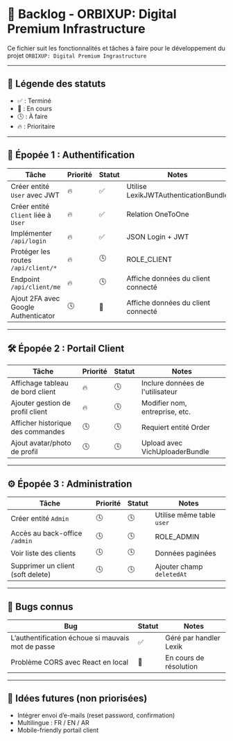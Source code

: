 # 📝 Backlog - ORBIXUP: Digital Premium Infrastructure

Ce fichier suit les fonctionnalités et tâches à faire pour le développement du projet `ORBIXUP: Digital Premium Ingrastructure`

---

## 📌 Légende des statuts

-   ✅ : Terminé
-   🚧 : En cours
-   🕓 : À faire
-   🔥 : Prioritaire

---

## 🚀 Épopée 1 : Authentification

| Tâche                               | Priorité | Statut | Notes                                |
| ----------------------------------- | -------- | ------ | ------------------------------------ |
| Créer entité `User` avec JWT        |    🔥    |   ✅   | Utilise LexikJWTAuthenticationBundle |
| Créer entité `Client` liée à `User` |    🔥    |   ✅   | Relation OneToOne                    |
| Implémenter `/api/login`            |    🔥    |   ✅   | JSON Login + JWT                     |
| Protéger les routes `/api/client/*` |    🔥    |   🕓   | ROLE_CLIENT                          |
| Endpoint `/api/client/me`           |    🔥    |   🕓   | Affiche données du client connecté   |
| Ajout 2FA avec Google Authenticator |    🕓    |   🚧   | Affiche données du client connecté   |

---

## 🛠️ Épopée 2 : Portail Client

| Tâche                             | Priorité | Statut | Notes                            |
| --------------------------------- | -------- | ------ | -------------------------------- |
| Affichage tableau de bord client  |    🔥    |   🕓   | Inclure données de l'utilisateur |
| Ajouter gestion de profil client  |    🔥    |   🕓   | Modifier nom, entreprise, etc.   |
| Afficher historique des commandes |    🕓    |   🕓   | Requiert entité Order            |
| Ajout avatar/photo de profil      |    🕓    |   🕓   | Upload avec VichUploaderBundle   |

---

## ⚙️ Épopée 3 : Administration

| Tâche                             | Priorité | Statut | Notes                     |
| --------------------------------- | -------- | ------ | ------------------------- |
| Créer entité `Admin`              |    🕓    |   🕓   | Utilise même table `user` |
| Accès au back-office `/admin`     |    🕓    |   🕓   | ROLE_ADMIN                |
| Voir liste des clients            |    🕓    |   🕓   | Données paginées          |
| Supprimer un client (soft delete) |    🕓    |   🕓   | Ajouter champ `deletedAt` |

---

## 🐞 Bugs connus

| Bug                                               | Statut | Notes                  |
| ------------------------------------------------- | ------ | ---------------------- |
| L’authentification échoue si mauvais mot de passe |   ✅   | Géré par handler Lexik |
| Problème CORS avec React en local                 |   🚧   | En cours de résolution |

---

## 📌 Idées futures (non priorisées)

-   Intégrer envoi d’e-mails (reset password, confirmation)
-   Multilingue : FR / EN / AR
-   Mobile-friendly portail client

